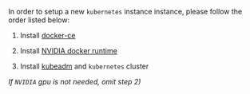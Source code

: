 In order to setup a new `kubernetes` instance instance, please follow the order listed below:

1) Install [docker-ce](INSTALL-DOCKER-CE.md)

1) Install [NVIDIA docker runtime](INSTALL-NVIDIA-DOCKER-RUNTIME.md)

1) Install [kubeadm](INSTALL-KUBEADM.md) and `kubernetes` cluster

_If `NVIDIA` gpu is not needed, omit step 2)_
